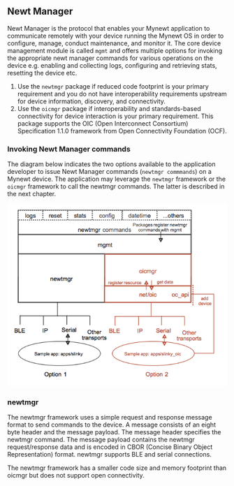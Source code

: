 ## Newt Manager

Newt Manager is the protocol that enables your Mynewt application to communicate remotely with your device running the Mynewt OS in order to configure, manage, conduct maintenance, and monitor it. The core device management module is called `mgmt` and offers multiple options for invoking the appropriate newt manager commands for various operations on the device e.g. enabling and collecting logs, configuring and retrieving stats, resetting the device etc. 

1. Use the `newtmgr` package if reduced code footprint is your primary requirement and you do not have interoperability requirements upstream for device information, discovery, and connectivity.
2. Use the `oicmgr` package if interoperability and standards-based connectivity for device interaction is your primary requirement. This package supports the OIC (Open Interconnect Consortium) Specification 1.1.0 framework from Open Connectivity Foundation (OCF). 

### Invoking Newt Manager commands

The diagram below indicates the two options available to the application developer to issue Newt Manager commands (`newtmgr commmands`) on a Mynewt device. The application may leverage the `newtmgr` framework or the `oicmgr` framework to call the newtmgr commands. The latter is described in the next chapter.

![Device Management](./device-mgmt.png)

### newtmgr

The newtmgr framework uses a simple request and response message format to send commands to the device.  A message 
consists of an eight byte header and the message payload.  The message header specifies the newtmgr command. 
The message payload contains the newtmgr request/response data and is encoded in 
CBOR (Concise Binary Object Representation) format.  newtmgr supports BLE and serial connections.

The newtmgr framework has a smaller code size and memory footprint than oicmgr but does not support open connectivity.
